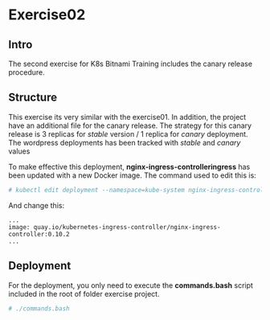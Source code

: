 # Exercise02

## Intro

The second exercise for K8s Bitnami Training includes the canary release procedure.

## Structure

This exercise its very similar with the exercise01. In addition, the project have an additional file for the canary release. The strategy for this canary release is 3 replicas for *stable* version / 1 replica for *canary* deployment. The wordpress deployments has been tracked with *stable* and *canary* values

To make effective this deployment, **nginx-ingress-controlleringress** has been updated with a new Docker image. The command used to edit this is:

```bash
# kubectl edit deployment --namespace=kube-system nginx-ingress-controller
```

And change this:

```
...
image: quay.io/kubernetes-ingress-controller/nginx-ingress-controller:0.10.2
...

```

## Deployment

For the deployment, you only need to execute the **commands.bash** script included in the root of folder exercise project.

```bash
# ./commands.bash
```
